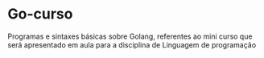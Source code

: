 # Go-curso
Programas e sintaxes básicas sobre Golang, referentes ao mini curso que será apresentado em aula para a disciplina de Linguagem de programação 
